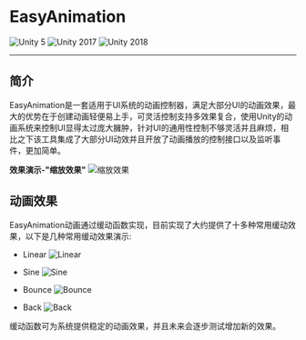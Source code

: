 # EasyAnimation

![Unity 5][1] ![Unity 2017][2] ![Unity 2018][3]

---

## 简介

EasyAnimation是一套适用于UI系统的动画控制器，满足大部分UI的动画效果，最大的优势在于创建动画轻便易上手，可灵活控制支持多效果复合，使用Unity的动画系统来控制UI显得太过庞大臃肿，针对UI的通用性控制不够灵活并且麻烦，相比之下该工具集成了大部分UI动效并且开放了动画播放的控制接口以及监听事件，更加简单。

**效果演示-"缩放效果"**
![缩放效果][4]

## 动画效果

EasyAnimation动画通过缓动函数实现，目前实现了大约提供了十多种常用缓动效果，以下是几种常用缓动效果演示:

- Linear
![Linear][5]

- Sine
![Sine][6]

- Bounce
![Bounce][7]

- Back
![Back][8]

缓动函数可为系统提供稳定的动画效果，并且未来会逐步测试增加新的效果。



  [1]: https://img.shields.io/badge/Unity-5-red.svg
  [2]: https://img.shields.io/badge/Unity-2017-blue.svg
  [3]: https://img.shields.io/badge/Unity-2018-green.svg
  [4]: https://fold.oss-cn-shanghai.aliyuncs.com/Geeit/EasyAnimation/1001.gif
  [5]: https://fold.oss-cn-shanghai.aliyuncs.com/Geeit/EasyAnimation/1002.gif
  [6]: https://fold.oss-cn-shanghai.aliyuncs.com/Geeit/EasyAnimation/1003.gif
  [7]: https://fold.oss-cn-shanghai.aliyuncs.com/Geeit/EasyAnimation/1004.gif
  [8]: https://fold.oss-cn-shanghai.aliyuncs.com/Geeit/EasyAnimation/1005.gif